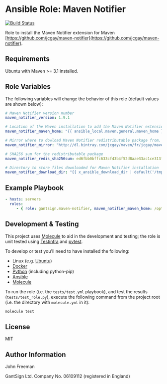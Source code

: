 Ansible Role: Maven Notifier
============================

[![Build Status](https://travis-ci.org/gantsign/ansible-role-maven-notifier.svg?branch=master)](https://travis-ci.org/gantsign/ansible-role-maven-notifier)

Role to install the Maven Notifier extension for Maven
[https://github.com/jcgay/maven-notifier](https://github.com/jcgay/maven-notifier).

Requirements
------------

Ubuntu with Maven >= 3.1 installed.

Role Variables
--------------

The following variables will change the behavior of this role (default values
are shown below):

```yaml
# Maven Notifier version number
maven_notifier_version: 1.9.1

# Location of the Maven installation to add the Maven Notifier extension to.
maven_notifier_maven_home: "{{ ansible_local.maven.general.maven_home }}"

# Mirror where to dowload Maven Notifier redistributable package from.
maven_notifier_mirror: "http://dl.bintray.com/jcgay/maven/fr/jcgay/maven/maven-notifier/{{ maven_notifier_version }}"

# SHA256 sum for the redistributable package
maven_notifier_redis_sha256sum: ed6fbb0bffc633cf43b4f52d8aae33ac1ce313f7528ca4aecaa75559f8a3bfd5

# Directory to store files downloaded for Maven Notifier installation
maven_notifier_download_dir: "{{ x_ansible_download_dir | default('/tmp/ansible/data') }}"
```

Example Playbook
----------------

```yaml
- hosts: servers
  roles:
     - { role: gantsign.maven-notifier, maven_notifier_maven_home: /opt/maven/apache-maven-3.3.9 }
```

Development & Testing
---------------------

This project uses [Molecule](http://molecule.readthedocs.io/) to aid in the
development and testing; the role is unit tested using
[Testinfra](http://testinfra.readthedocs.io/) and
[pytest](http://docs.pytest.org/).

To develop or test you'll need to have installed the following:
* Linux (e.g. [Ubuntu](http://www.ubuntu.com/))
* [Docker](https://www.docker.com/)
* [Python](https://www.python.org/) (including python-pip)
* [Ansible](https://www.ansible.com/)
* [Molecule](http://molecule.readthedocs.io/)

To run the role (i.e. the `tests/test.yml` playbook), and test the results
(`tests/test_role.py`), execute the following command from the project root
(i.e. the directory with `molecule.yml` in it):

```bash
molecule test
```

License
-------

MIT

Author Information
------------------

John Freeman

GantSign Ltd.
Company No. 06109112 (registered in England)
